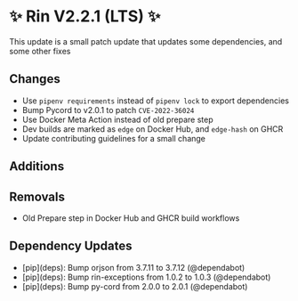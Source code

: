 # ✨ Rin V2.2.1 (LTS) ✨

This update is a small patch update that updates some dependencies, and some other fixes

## Changes
- Use `pipenv requirements` instead of `pipenv lock` to export dependencies
- Bump Pycord to v2.0.1 to patch `CVE-2022-36024`
- Use Docker Meta Action instead of old prepare step
- Dev builds are marked as `edge` on Docker Hub, and `edge-hash` on GHCR
- Update contributing guidelines for a small change

## Additions


## Removals
- Old Prepare step in Docker Hub and GHCR build workflows 

## Dependency Updates
- \[pip](deps)\: Bump orjson from 3.7.11 to 3.7.12 (@dependabot)
- \[pip](deps)\: Bump rin-exceptions from 1.0.2 to 1.0.3 (@dependabot)
- \[pip](deps)\: Bump py-cord from 2.0.0 to 2.0.1  (@dependabot)